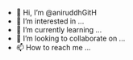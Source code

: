- 👋 Hi, I’m @aniruddhGitH
- 👀 I’m interested in ...
- 🌱 I’m currently learning ...
- 💞️ I’m looking to collaborate on ...
- 📫 How to reach me ...

<!---
aniruddhGitH/aniruddhGitH is a ✨ special ✨ repository because its `README.md` (this file) appears on your GitHub profile.
You can click the Preview link to take a look at your changes.
--->
